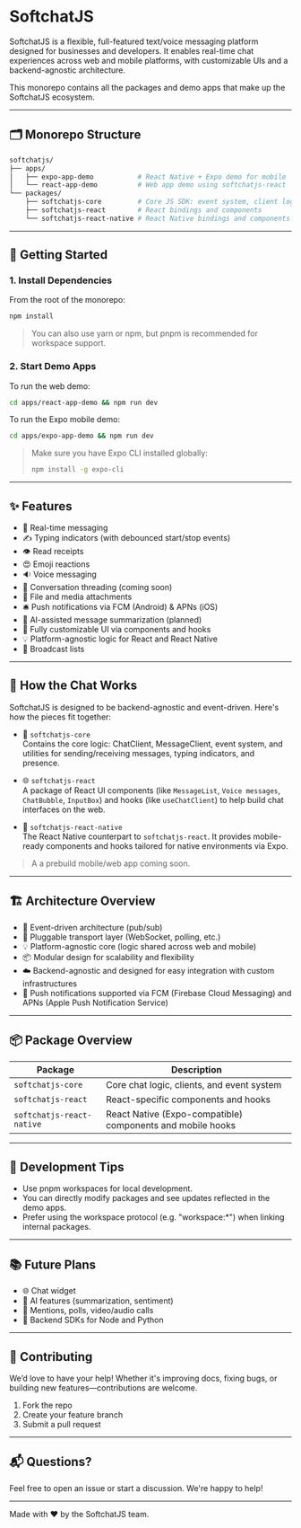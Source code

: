# SoftchatJS

SoftchatJS is a flexible, full-featured text/voice messaging platform designed for businesses and developers. It enables real-time chat experiences across web and mobile platforms, with customizable UIs and a backend-agnostic architecture.

This monorepo contains all the packages and demo apps that make up the SoftchatJS ecosystem.

---

## 🗂 Monorepo Structure

```bash
softchatjs/
├── apps/
│   ├── expo-app-demo           # React Native + Expo demo for mobile
│   └── react-app-demo          # Web app demo using softchatjs-react
└── packages/
    ├── softchatjs-core         # Core JS SDK: event system, client logic
    ├── softchatjs-react        # React bindings and components
    └── softchatjs-react-native # React Native bindings and components
```

---

## 🚀 Getting Started

### 1. Install Dependencies

From the root of the monorepo:

```bash
npm install
```

> You can also use yarn or npm, but pnpm is recommended for workspace support.

### 2. Start Demo Apps

To run the web demo:

```bash
cd apps/react-app-demo && npm run dev
```

To run the Expo mobile demo:

```bash
cd apps/expo-app-demo && npm run dev
```

> Make sure you have Expo CLI installed globally:
> 
> ```bash
> npm install -g expo-cli
> ```

---

## ✨ Features

- 💬 Real-time messaging
- ✍️ Typing indicators (with debounced start/stop events)
- 👁️ Read receipts
- 😍 Emoji reactions
- 🔉 Voice messaging
- 🧵 Conversation threading (coming soon)
- 📂 File and media attachments
- 🛎️ Push notifications via FCM (Android) & APNs (iOS)
- 🧠 AI-assisted message summarization (planned)
- 🧪 Fully customizable UI via components and hooks
- 💡 Platform-agnostic logic for React and React Native
- 🧩 Broadcast lists

---

## 🧩 How the Chat Works

SoftchatJS is designed to be backend-agnostic and event-driven. Here's how the pieces fit together:

- 🔧 `softchatjs-core`  
  Contains the core logic: ChatClient, MessageClient, event system, and utilities for sending/receiving messages, typing indicators, and presence.

- 🌐 `softchatjs-react`  
  A package of React UI components (like `MessageList`, `Voice messages`, `ChatBubble`, `InputBox`) and hooks (like `useChatClient`) to help build chat interfaces on the web.

- 📱 `softchatjs-react-native`  
  The React Native counterpart to `softchatjs-react`. It provides mobile-ready components and hooks tailored for native environments via Expo.

> A a prebuild mobile/web app coming soon.

---

## 🏗 Architecture Overview

- 🔄 Event-driven architecture (pub/sub)
- 🔌 Pluggable transport layer (WebSocket, polling, etc.)
- 💡 Platform-agnostic core (logic shared across web and mobile)
- 📦 Modular design for scalability and flexibility
- ☁️ Backend-agnostic and designed for easy integration with custom infrastructures
- 📲 Push notifications supported via FCM (Firebase Cloud Messaging) and APNs (Apple Push Notification Service)


---

## 📦 Package Overview

| Package                      | Description                                                  |
|-----------------------------|--------------------------------------------------------------|
| `softchatjs-core`           | Core chat logic, clients, and event system                   |
| `softchatjs-react`          | React-specific components and hooks                          |
| `softchatjs-react-native`   | React Native (Expo-compatible) components and mobile hooks   |

---

## 🧪 Development Tips

- Use pnpm workspaces for local development.
- You can directly modify packages and see updates reflected in the demo apps.
- Prefer using the workspace protocol (e.g. "workspace:*") when linking internal packages.

---

## 📚 Future Plans

- 🌐 Chat widget
- 🧠 AI features (summarization, sentiment)
- 💬 Mentions, polls, video/audio calls
- 🔌 Backend SDKs for Node and Python

---

## 🤝 Contributing

We’d love to have your help! Whether it's improving docs, fixing bugs, or building new features—contributions are welcome.

1. Fork the repo
2. Create your feature branch
3. Submit a pull request

---

## 📬 Questions?

Feel free to open an issue or start a discussion. We're happy to help!

---

Made with ❤️ by the SoftchatJS team.
